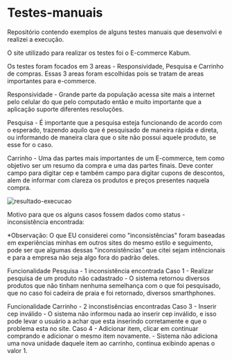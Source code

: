 # Testes-manuais

Repositório contendo exemplos de alguns testes manuais que desenvolvi e realizei a execução.

O site utilizado para realizar os testes foi o E-commerce Kabum. 

Os testes foram focados em 3 areas - Responsividade, Pesquisa e Carrinho de compras. Essas 3 areas foram escolhidas pois se tratam de areas importantes para e-commerce.

Responsividade - Grande parte da população acessa site mais a internet pelo celular do que pelo computado então e muito importante que a aplicação suporte diferentes resoluções. 

Pesquisa - É importante que a pesquisa esteja funcionando de acordo com o esperado, trazendo aquilo que é pesquisado de maneira rápida e direta, ou informando de maneira clara que o site não possui aquele produto, se esse for o caso.

Carrinho - Uma das partes mais importantes de um E-commerce, tem como objetivo ser um resumo da compra e uma das partes finais. Deve conter campo para digitar cep e também campo para digitar cupons de descontos, alem de informar com clareza os produtos e preços presentes naquela compra.

![resultado-execucao](https://user-images.githubusercontent.com/50935903/179132744-5636c47b-07d1-41f6-99b1-69f84e97216f.png?style=centerme)

Motivo para que os alguns casos fossem dados como status - inconsistência encontrada:

*Observação: O que EU considerei como "inconsistências" foram baseadas em experiências minhas em outros sites do mesmo estilo e seguimento, pode ser que algumas dessas "inconsistências" que citei sejam intêncionais e para a empresa não seja algo fora do padrão deles.

Funcionalidade Pesquisa - 1 inconsistência encontrada
    Caso 1 - Realizar pesquisa de um produto não cadastrado - O sistema retornou diversos produtos que não tinham nenhuma semelhança com o que foi pesquisado, que no caso foi cadeira de praia e foi retornado, diversos smarthphones.

Funcionalidade Carrinho - 2 inconstisências encontradas
    Caso 3 - Inserir cep inválido - O sistema não informou nada ao inserir cep inválido, e isso pode levar o usuário a achar que esta inserindo corretamente e que o problema esta no site.
    Caso 4 - Adicionar item, clicar em continuar comprando e adicionar o mesmo item novamente. - Sistema não adiciona uma nova unidade daquele item ao carrinho, continua exibindo apenas o valor 1.
